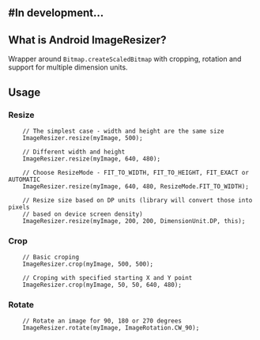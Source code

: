 #In development...
--------

What is Android ImageResizer?
--------
Wrapper around `Bitmap.createScaledBitmap` with cropping, rotation and support for multiple dimension units.

Usage
--------

### Resize

        // The simplest case - width and height are the same size
        ImageResizer.resize(myImage, 500);
        
        // Different width and height
        ImageResizer.resize(myImage, 640, 480);
        
        // Choose ResizeMode - FIT_TO_WIDTH, FIT_TO_HEIGHT, FIT_EXACT or AUTOMATIC
        ImageResizer.resize(myImage, 640, 480, ResizeMode.FIT_TO_WIDTH);
        
        // Resize size based on DP units (library will convert those into pixels
        // based on device screen density)
        ImageResizer.resize(myImage, 200, 200, DimensionUnit.DP, this);
        
### Crop

        // Basic croping
        ImageResizer.crop(myImage, 500, 500);

        // Croping with specified starting X and Y point
        ImageResizer.crop(myImage, 50, 50, 640, 480);

### Rotate

        // Rotate an image for 90, 180 or 270 degrees
        ImageResizer.rotate(myImage, ImageRotation.CW_90);